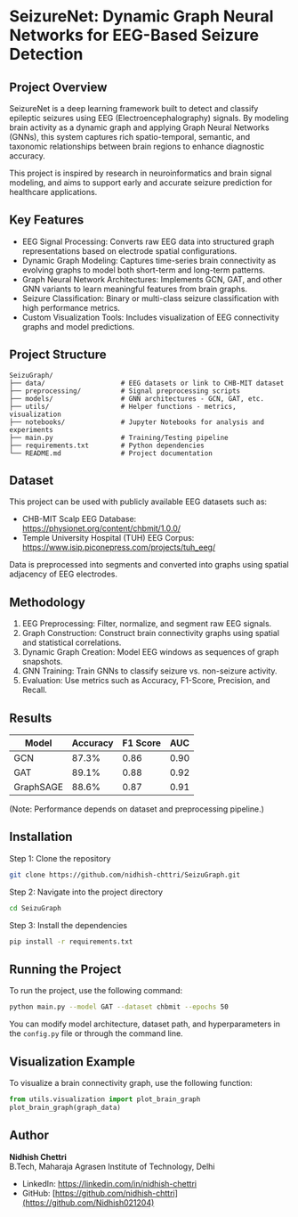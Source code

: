 # SeizureNet: Dynamic Graph Neural Networks for EEG-Based Seizure Detection

## Project Overview

SeizureNet is a deep learning framework built to detect and classify epileptic seizures using EEG (Electroencephalography) signals. By modeling brain activity as a dynamic graph and applying Graph Neural Networks (GNNs), this system captures rich spatio-temporal, semantic, and taxonomic relationships between brain regions to enhance diagnostic accuracy.

This project is inspired by research in neuroinformatics and brain signal modeling, and aims to support early and accurate seizure prediction for healthcare applications.

## Key Features

- EEG Signal Processing: Converts raw EEG data into structured graph representations based on electrode spatial configurations.
- Dynamic Graph Modeling: Captures time-series brain connectivity as evolving graphs to model both short-term and long-term patterns.
- Graph Neural Network Architectures: Implements GCN, GAT, and other GNN variants to learn meaningful features from brain graphs.
- Seizure Classification: Binary or multi-class seizure classification with high performance metrics.
- Custom Visualization Tools: Includes visualization of EEG connectivity graphs and model predictions.

## Project Structure

```
SeizuGraph/
├── data/                   # EEG datasets or link to CHB-MIT dataset  
├── preprocessing/          # Signal preprocessing scripts  
├── models/                 # GNN architectures - GCN, GAT, etc.  
├── utils/                  # Helper functions - metrics, visualization  
├── notebooks/              # Jupyter Notebooks for analysis and experiments  
├── main.py                 # Training/Testing pipeline  
├── requirements.txt        # Python dependencies  
└── README.md               # Project documentation
```

## Dataset

This project can be used with publicly available EEG datasets such as:

- CHB-MIT Scalp EEG Database: https://physionet.org/content/chbmit/1.0.0/
- Temple University Hospital (TUH) EEG Corpus: https://www.isip.piconepress.com/projects/tuh_eeg/

Data is preprocessed into segments and converted into graphs using spatial adjacency of EEG electrodes.

## Methodology

1. EEG Preprocessing: Filter, normalize, and segment raw EEG signals.  
2. Graph Construction: Construct brain connectivity graphs using spatial and statistical correlations.  
3. Dynamic Graph Creation: Model EEG windows as sequences of graph snapshots.  
4. GNN Training: Train GNNs to classify seizure vs. non-seizure activity.  
5. Evaluation: Use metrics such as Accuracy, F1-Score, Precision, and Recall.

## Results

| Model       | Accuracy | F1 Score | AUC  |
|-------------|----------|----------|------|
| GCN         | 87.3%    | 0.86     | 0.90 |
| GAT         | 89.1%    | 0.88     | 0.92 |
| GraphSAGE   | 88.6%    | 0.87     | 0.91 |

(Note: Performance depends on dataset and preprocessing pipeline.)

## Installation

Step 1: Clone the repository  
```bash
git clone https://github.com/nidhish-chttri/SeizuGraph.git
```

Step 2: Navigate into the project directory  
```bash
cd SeizuGraph
```

Step 3: Install the dependencies  
```bash
pip install -r requirements.txt
```

## Running the Project

To run the project, use the following command:  
```bash
python main.py --model GAT --dataset chbmit --epochs 50
```

You can modify model architecture, dataset path, and hyperparameters in the `config.py` file or through the command line.

## Visualization Example

To visualize a brain connectivity graph, use the following function:  
```python
from utils.visualization import plot_brain_graph  
plot_brain_graph(graph_data)
```

## Author

**Nidhish Chettri**  
B.Tech, Maharaja Agrasen Institute of Technology, Delhi  
- LinkedIn: [https://linkedin.com/in/nidhish-chettri ](https://www.linkedin.com/in/nidhish-chettri-b0378428b/) 
- GitHub: [https://github.com/nidhish-chttri](https://github.com/Nidhish021204)
